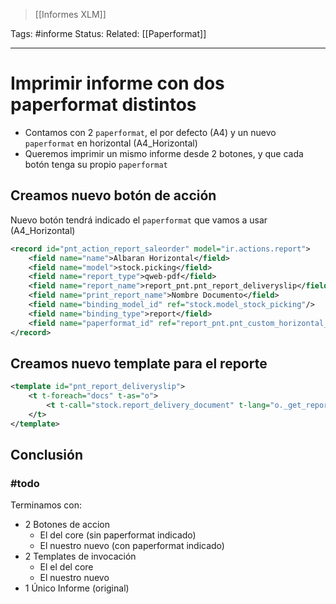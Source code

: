 > [[Informes XLM]]

Tags: #informe
Status: 
Related: [[Paperformat]]

___

# Imprimir informe con dos paperformat distintos

- Contamos con 2 `paperformat`, el por defecto (A4) y un nuevo `paperformat` en horizontal (A4_Horizontal)
- Queremos imprimir un mismo informe desde 2 botones, y que cada botón tenga su propio `paperformat`

## Creamos nuevo botón de acción

Nuevo botón tendrá indicado el `paperformat` que vamos a usar (A4_Horizontal)

```xml
<record id="pnt_action_report_saleorder" model="ir.actions.report">  
    <field name="name">Albaran Horizontal</field>  
    <field name="model">stock.picking</field>  
    <field name="report_type">qweb-pdf</field>  
    <field name="report_name">report_pnt.pnt_report_deliveryslip</field>  
    <field name="print_report_name">Nombre Documento</field>  
    <field name="binding_model_id" ref="stock.model_stock_picking"/>  
    <field name="binding_type">report</field>  
    <field name="paperformat_id" ref="report_pnt.pnt_custom_horizontal_paperformat"/>  
</record>  
```

## Creamos nuevo template para el reporte

```xml
<template id="pnt_report_deliveryslip">  
    <t t-foreach="docs" t-as="o">  
        <t t-call="stock.report_delivery_document" t-lang="o._get_report_lang()"/>  
    </t>  
</template>
```

## Conclusión

### #todo 

Terminamos con:
- 2 Botones de accion
	- El del core (sin paperformat indicado)
	- El nuestro nuevo (con paperformat indicado)
- 2 Templates de invocación
	- El el del core
	- El nuestro nuevo
- 1 Único Informe (original)